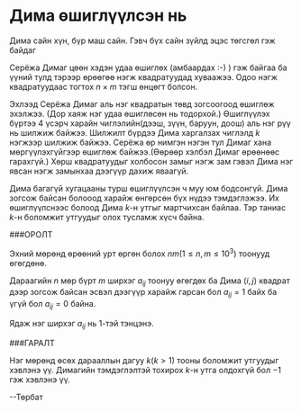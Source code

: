 Дима өшиглүүлсэн нь
==================

Дима сайн хүн, бүр маш сайн. Гэвч бүх сайн зүйлд эцэс төгсгөл гэж байдаг

Серёжа Димаг цөөн хэдэн удаа өшиглөх (амбаардах :-) ) гэж байгаа ба үүний тулд тэрээр өрөөгөө нэгж квадратуудад хуваажээ. Одоо нэгж квадратуудаас тогтох $n \times m$ тэгш өнцөгт болсон.

Эхлээд Серёжа Димаг аль нэг квадратын төвд зогсоогоод өшиглөж эхэлжээ. (Дор хаяж нэг удаа өшиглөсөн нь тодорхой.) Өшиглүүлэх бүртээ 4 үсэрч харайн чиглэлийн(дээш, зүүн, баруун, доош) аль нэг рүү нь шилжиж байжээ. Шилжилт бүрдээ Дима харгалзах чиглэлд $k$ нэгжээр шилжиж байжээ. Серёжа өр нимгэн нэгэн тул Димаг хана мөргүүлэхгүйгээр өшиглөж байжээ.(Өөрөөр хэлбэл Димаг өрөөнөөс гарахгүй.) Хөрш квадратуудыг холбосон замыг нэгж зам гэвэл Дима нэг явсан нэгж замынхаа дээгүүр дахиж яваагүй.

Дима багагүй хугацааны турш өшиглүүлсэн ч муу юм бодсонгүй. Дима зогсож байсан болооод харайж өнгөрсөн бүх нүдээ тэмдэглэжээ. Их өшиглүүлснээс болоод Дима $k$-н утгыг мартчихсан байлаа. Тэр таниас $k$-н боломжит утгуудыг олох тусламж хүсч байна.

###ОРОЛТ

Эхний мөрөнд өрөөний урт өргөн болох $n  m (1\le n,m\le 10^3)$ тоонууд өгөгдөнө.

Дараагийн $n$ мөр бүрт $m$ ширхэг $a_{ij}$ тоонуу өгөгдөх ба Дима  $(i,j)$ квадрат дээр зогсож байсан эсвэл дээгүүр харайж гарсан бол $a_{ij}=1$ байх ба үгүй бол  $a_{ij}=0$ байна.

Ядаж нэг ширхэг $a_{ij}$ нь $1$-тэй тэнцэнэ.

###ГАРАЛТ

Нэг мөрөнд өсөх дарааллын дагуу $k (k>1)$ тооны боломжит утгуудыг хэвлэнэ үү. Димагийн тэмдэглэлтэй тохирох $k$-н утга олдохгүй бол         $-1$ гэж хэвлэнэ үү.

--Төрбат
